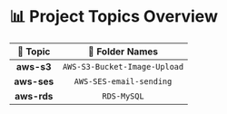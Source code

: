 # 📊 Project Topics Overview

|     🚀 Topic      |                    📂 Folder Names                    |
|:--------------:|:--------------------------------------------------:|
| **aws-s3** | `AWS-S3-Bucket-Image-Upload` |
| **aws-ses** | `AWS-SES-email-sending` |
| **aws-rds** | `RDS-MySQL` |


